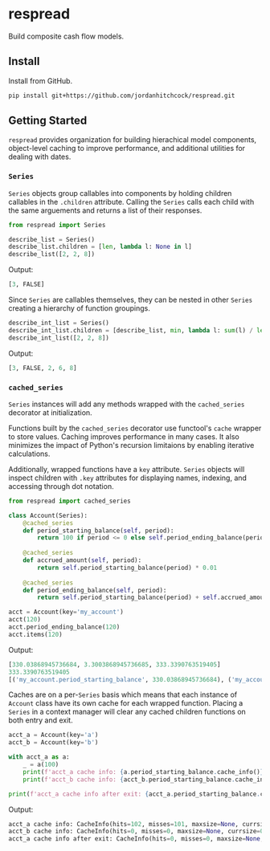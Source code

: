 # respread
Build composite cash flow models.

## Install
Install from GitHub.

```sh
pip install git+https://github.com/jordanhitchcock/respread.git
```

## Getting Started
`respread` provides organization for building hierachical model components, object-level caching to improve performance, and additional utilities for dealing with dates.

### `Series`
`Series` objects group callables into components by holding children callables in the `.children` attribute. Calling the `Series` calls each child with the same arguements and returns a list of their responses. 

```python
from respread import Series

describe_list = Series()
describe_list.children = [len, lambda l: None in l]
describe_list([2, 2, 8])
```
Output:
```python
[3, FALSE]
```
Since `Series` are callables themselves, they can be nested in other `Series` creating a hierarchy of function groupings.
```python
describe_int_list = Series()
describe_int_list.children = [describe_list, min, lambda l: sum(l) / len(l), max]
describe_int_list([2, 2, 8])
```
Output:
```python
[3, FALSE, 2, 6, 8]
```


### `cached_series`

`Series` instances will add any methods wrapped with the `cached_series` decorator at initialization. 

Functions built by the `cached_series` decorator use functool's `cache` wrapper to store values. Caching improves performance in many cases. It also minimizes the impact of Python's recursion limitaions by enabling iterative calculations. 

Additionally, wrapped functions have a `key` attribute. `Series` objects will inspect children with `.key` attributes for displaying names, indexing, and accessing through dot notation.

```python
from respread import cached_series

class Account(Series):
    @cached_series
    def period_starting_balance(self, period):
        return 100 if period <= 0 else self.period_ending_balance(period - 1)
    
    @cached_series
    def accrued_amount(self, period):
        return self.period_starting_balance(period) * 0.01
    
    @cached_series
    def period_ending_balance(self, period):
        return self.period_starting_balance(period) + self.accrued_amount(period)

acct = Account(key='my_account')
acct(120)
acct.period_ending_balance(120)
acct.items(120)
```
Output:
```python
[330.03868945736684, 3.3003868945736685, 333.3390763519405]
333.3390763519405
[('my_account.period_starting_balance', 330.03868945736684), ('my_account.accrued_amount', 3.3003868945736685), ('my_account.period_ending_balance', 333.3390763519405)]
```
Caches are on a per-`Series` basis which means that each instance of `Account` class have its own cache for each wrapped function. Placing a `Series` in a context manager will clear any cached children functions on both entry and exit.

```python
acct_a = Account(key='a')
acct_b = Account(key='b')

with acct_a as a:
    _ = a(100)
    print(f'acct_a cache info: {a.period_starting_balance.cache_info()}')
    print(f'acct_b cache info: {acct_b.period_starting_balance.cache_info()}')

print(f'acct_a cache info after exit: {acct_a.period_starting_balance.cache_info()}')
```
Output:
```python
acct_a cache info: CacheInfo(hits=102, misses=101, maxsize=None, currsize=101)
acct_b cache info: CacheInfo(hits=0, misses=0, maxsize=None, currsize=0)
acct_a cache info after exit: CacheInfo(hits=0, misses=0, maxsize=None, currsize=0)
```
